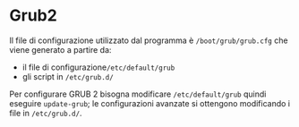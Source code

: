 # Grub2

Il file di configurazione utilizzato dal programma è
`/boot/grub/grub.cfg` che viene generato a partire da:
- il file di configurazione`/etc/default/grub`
- gli script in `/etc/grub.d/`

Per configurare GRUB 2 bisogna modificare `/etc/default/grub` quindi
eseguire `update-grub`; le configurazioni avanzate si ottengono
modificando i file in `/etc/grub.d/`.

